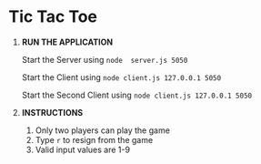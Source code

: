 # Tic Tac Toe

1. **RUN THE APPLICATION**

	Start the Server using 
		`node  server.js 5050`

	Start the Client using
		`node client.js 127.0.0.1 5050`

	Start the Second Client using
		`node client.js 127.0.0.1 5050`

2.  **INSTRUCTIONS**
	1. Only two players can play the game
	2. Type `r` to resign from the game
	3. Valid input values are 1-9